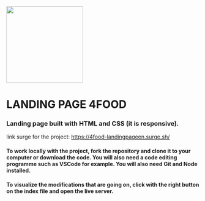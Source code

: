 <img src= "https://user-images.githubusercontent.com/89141117/187097203-c3d2ce42-ed64-4133-b6fe-36b368183676.jpeg" width="200" height="200">

# LANDING PAGE 4FOOD

### Landing page built with HTML and CSS (it is responsive).

link surge for the project: https://4food-landingpageen.surge.sh/

#### To work locally with the project, fork the repository and clone it to your computer or download the code. You will also need a code editing programme such as VSCode for example. You will also need Git and Node installed.
#### To visualize the modifications that are going on, click with the right button on the index file and open the live server. 
